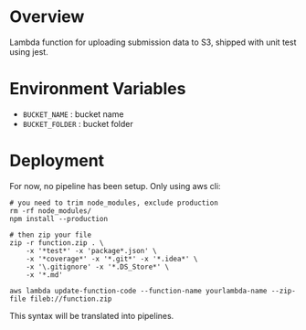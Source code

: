 # Overview
Lambda function for uploading submission data to S3, shipped with unit test using jest.

# Environment Variables
* `BUCKET_NAME` : bucket name
* `BUCKET_FOLDER` : bucket folder

# Deployment
For now, no pipeline has been setup.
Only using aws cli:

    # you need to trim node_modules, exclude production
    rm -rf node_modules/
    npm install --production

    # then zip your file
    zip -r function.zip . \
        -x '*test*' -x 'package*.json' \
        -x '*coverage*' -x '*.git*' -x '*.idea*' \
        -x '\.gitignore' -x '*.DS_Store*' \
        -x '*.md'

    aws lambda update-function-code --function-name yourlambda-name --zip-file fileb://function.zip


This syntax will be translated into pipelines.
